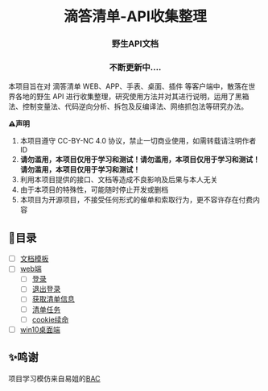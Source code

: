 <h1 align="center">滴答清单-API收集整理</h1>
<h3 align="center">野生API文档</h3>
<h3 align="center">不断更新中....</h3>
本项目旨在对 滴答清单 WEB、APP、手表、桌面、插件 等客户端中，散落在世界各地的野生 API 进行收集整理，研究使用方法并对其进行说明，运用了黑箱法、控制变量法、代码逆向分析、拆包及反编译法、网络抓包法等研究办法。

**⚠️声明**

1. 本项目遵守 CC-BY-NC 4.0 协议，禁止一切商业使用，如需转载请注明作者 ID
2. **请勿滥用，本项目仅用于学习和测试！请勿滥用，本项目仅用于学习和测试！请勿滥用，本项目仅用于学习和测试！**
3. 利用本项目提供的接口、文档等造成不良影响及后果与本人无关
4. 由于本项目的特殊性，可能随时停止开发或删档
5. 本项目为开源项目，不接受任何形式的催单和索取行为，更不容许存在付费内容

## 🍴目录


- [ ] [文档模板](docs/template.md)
- [ ] [web端](docs/web)
  - [ ] [登录](docs/web/login/signon.md)
  - [ ] [退出登录](docs/web/login/signout.md)
  - [ ] [获取清单信息](docs/web/获取清单信息.md)
  - [ ] [清单任务](docs/web/task/task.md)
  - [ ] [cookie续命](docs/web/cookie续命.md)
- [ ] [win10桌面端](docs/win10)

## ✨鸣谢

项目学习模仿来自易姐的[BAC](https://github.com/SocialSisterYi/bilibili-API-collect)